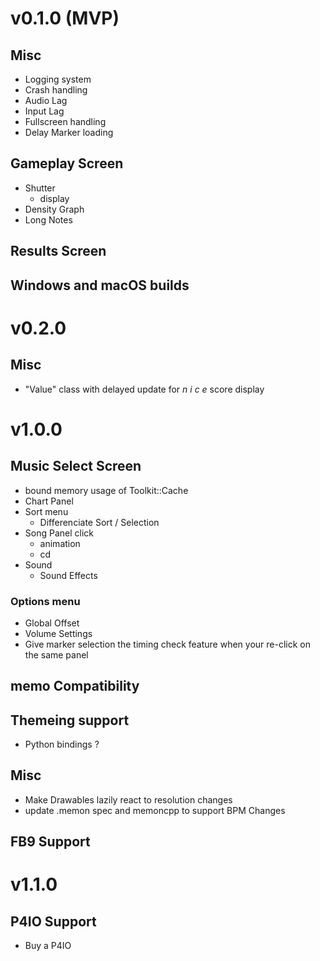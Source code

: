# v0.1.0 (MVP)
## Misc
- Logging system
- Crash handling
- Audio Lag
- Input Lag
- Fullscreen handling
- Delay Marker loading

## Gameplay Screen
- Shutter
    - display
- Density Graph
- Long Notes

## Results Screen

## Windows and macOS builds

# v0.2.0
## Misc
- "Value" class with delayed update for *n i c e* score display

# v1.0.0
## Music Select Screen
- bound memory usage of Toolkit::Cache
- Chart Panel
- Sort menu
    - Differenciate Sort / Selection
- Song Panel click
    - animation
    - cd
- Sound
    - Sound Effects
### Options menu
- Global Offset
- Volume Settings
- Give marker selection the timing check feature when your re-click on the same panel
    
## memo Compatibility

## Themeing support
- Python bindings ?

## Misc
- Make Drawables lazily react to resolution changes
- update .memon spec and memoncpp to support BPM Changes

## FB9 Support

# v1.1.0
## P4IO Support
- Buy a P4IO